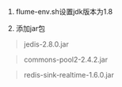 1. flume-env.sh设置jdk版本为1.8

2. 添加jar包
> jedis-2.8.0.jar

> commons-pool2-2.4.2.jar

> redis-sink-realtime-1.6.0.jar